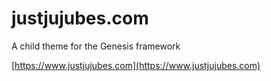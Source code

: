 # justjujubes.com

A child theme for the Genesis framework

[https://www.justjujubes.com](https://www.justjujubes.com)
